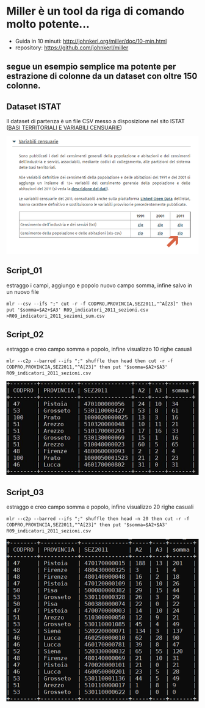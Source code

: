 # Miller è un tool da riga di comando molto potente...
- Guida in 10 minuti: http://johnkerl.org/miller/doc/10-min.html
- repository: https://github.com/johnkerl/miller

## segue un esempio semplice ma potente per estrazione di colonne da un dataset con oltre 150 colonne.

## Dataset ISTAT

Il dataset di partenza è un file CSV messo a disposizione nel sito ISTAT ([BASI TERRITORIALI E VARIABILI CENSUARIE](https://www.istat.it/it/archivio/104317)) 

![screen](./imgs/istat_00.png)

## Script_01
estraggo i campi, aggiungo e popolo nuovo campo somma, infine salvo in un nuovo file

```
mlr --csv --ifs ";" cut -r -f CODPRO,PROVINCIA,SEZ2011,"^A[23]" then put '$somma=$A2+$A3' R09_indicatori_2011_sezioni.csv >R09_indicatori_2011_sezioni_sum.csv
```

## Script_02
estraggo e creo campo somma e popolo, infine visualizzo 10 righe casuali

```
mlr --c2p --barred --ifs ";" shuffle then head then cut -r -f CODPRO,PROVINCIA,SEZ2011,"^A[23]" then put '$somma=$A2+$A3' R09_indicatori_2011_sezioni.csv
```

![screen](./imgs/mlr_01.jpg)

## Script_03
estraggo e creo campo somma e popolo, infine visualizzo 20 righe casuali

```
mlr --c2p --barred --ifs ";" shuffle then head -n 20 then cut -r -f CODPRO,PROVINCIA,SEZ2011,"^A[23]" then put '$somma=$A2+$A3' R09_indicatori_2011_sezioni.csv
```

![screen](./imgs/mlr_02.png)